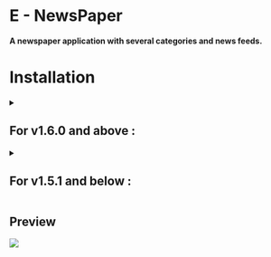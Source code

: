 # E - NewsPaper 
<b>A newspaper application with several categories and news feeds.</b> 

# Installation
<details>
  
  <summary>
    
## For v1.6.0 and above :
    
  </summary>
  


### First of all go to the releases section ,then :
1. Download the repository as GnewsSetup.exe (Click where `GnewsSetup.exe` is given).
2. A windows defender message might popup . If it does , click on More Info and then click Run Anyway
3. Run the file , and do as the instructions say during the setup (Prefer to create a desktop icon).
4. After 2 or 3 minutes of setting up , go to the start menu and you'll see the application there.
5. Just double click and run it!
  
</details>

<details>
  <summary>
    
## For v1.5.1 and below : 
    
  </summary>
  
### First of all go to the releases section ,then :
1. Download the repository as latest.zip (Click where `latest.zip` is given) and extract its contents to the <b>same folder</b>.
3. Open the folder in which the contents are stored and double click on the `E-NewsPaper.exe` file to run it . 
4. A windows defender message might popup . If it does , click on <b>More Info</b> and then click <b>Run Anyway </b>
5. Wait for 5-15 Seconds
6. Voila ! The application is now running . 
    
  
</details>

## Preview 

![](https://github.com/jusspatel/News/blob/main/Untitled.gif)
